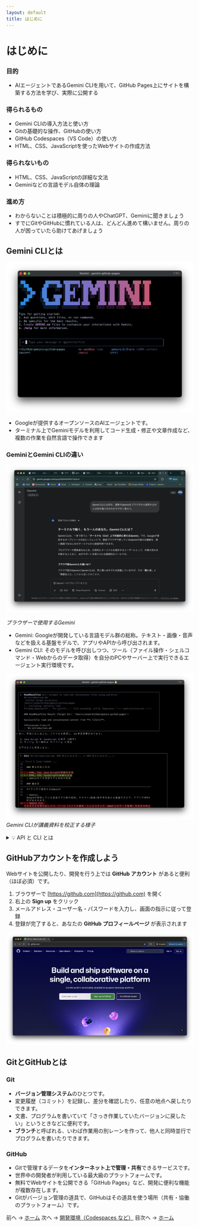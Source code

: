 ```yaml
---
layout: default
title: はじめに
---
```


# はじめに

### 目的

- AIエージェントであるGemini CLIを用いて、GitHub Pages上にサイトを構築する方法を学び、実際に公開する

### 得られるもの

- Gemini CLIの導入方法と使い方
- Gitの基礎的な操作、GitHubの使い方
- GitHub Codespaces（VS Code）の使い方
- HTML、CSS、JavaScriptを使ったWebサイトの作成方法

### 得られないもの

- HTML、CSS、JavaScriptの詳細な文法
- Geminiなどの言語モデル自体の理論

### 進め方

- わからないことは積極的に周りの人やChatGPT、Geminiに聞きましょう
- すでにGitやGitHubに慣れている人は、どんどん進めて構いません。周りの人が困っていたら助けてあげましょう

## Gemini CLIとは
![Gemini CLI](./images/gemini-cli.png)
- Googleが提供するオープンソースのAIエージェントです。
- ターミナル上でGeminiモデルを利用してコード生成・修正や文章作成など、複数の作業を自然言語で操作できます

### GeminiとGemini CLIの違い

![Gemini Normal](./images/gemini-normal.png)

*ブラウザーで使用するGemini*

- Gemini: Googleが開発している言語モデル群の総称。テキスト・画像・音声などを扱える基盤モデルで、アプリやAPIから呼び出されます。
- Gemini CLI: そのモデルを呼び出しつつ、ツール（ファイル操作・シェルコマンド・Webからのデータ取得）を自分のPCやサーバー上で実行できるエージェント実行環境です。

![Gemini CLI Check](./images/gemini-cli-check.png)
*Gemini CLIが講義資料を校正する様子*



<details markdown="1"><summary>💡 API と CLI とは</summary>

### APIとは
**API（Application Programming Interface）** は、異なるソフトウェア同士が情報をやり取りするための「窓口」のようなものです。

#### プログラミングでの例
- **天気アプリ** → 天気予報 API → **気象データサービス**
- **地図アプリ** → マップ API → **地図データサービス**
- **今回の例** → Gemini API → **Googleの言語モデル**

### CLIとは
**CLI（Command Line Interface）** は、文字だけでコンピューターを操作する方法です。

#### GUIとCLIの違い
- **GUI（Graphical User Interface）**：マウスでアイコンをクリックして操作
  - 例：フォルダーをダブルクリックして開く
- **CLI**：キーボードでコマンド（命令文）を入力して操作
  - 例：`ls`（ファイル一覧を表示）、`cd`（フォルダー移動）

#### CLIの利点
1. **高速操作**：慣れると画面をクリックするより早い
2. **自動化**：同じ作業を繰り返し実行できる
3. **正確性**：間違いなく同じ操作を何度でも実行できる
</details>

## GitHubアカウントを作成しよう

Webサイトを公開したり、開発を行う上では **GitHub アカウント** があると便利（ほぼ必須）です。

1. ブラウザーで [https://github.com](https://github.com) を開く  
2. 右上の **Sign up** をクリック  
3. メールアドレス・ユーザー名・パスワードを入力し、画面の指示に従って登録  
4. 登録が完了すると、あなたの **GitHub プロフィールページ** が表示されます

![GitHub](./images/github.png)

## GitとGitHubとは

### Git
- **バージョン管理システム**のひとつです。
- 変更履歴（コミット）を記録し、差分を確認したり、任意の地点へ戻したりできます。
- 文書、プログラムを書いていて「さっき作業していたバージョンに戻したい」というときなどに便利です。
- **ブランチ**と呼ばれる、いわば作業用の別レーンを作って、他人と同時並行でプログラムを書いたりできます。

### GitHub
- Gitで管理するデータを**インターネット上で管理・共有**できるサービスです。
- 世界中の開発者が利用している最大級のプラットフォームです。
- 無料でWebサイトを公開できる「GitHub Pages」など、開発に便利な機能が複数存在します。
- Gitがバージョン管理の道具で、GitHubはその道具を使う場所（共有・協働のプラットフォーム）です。

前へ → [ホーム](./index.md)
次へ → [開発環境（Codespaces など）](./02-environment.md)
目次へ → [ホーム](./index.md)
